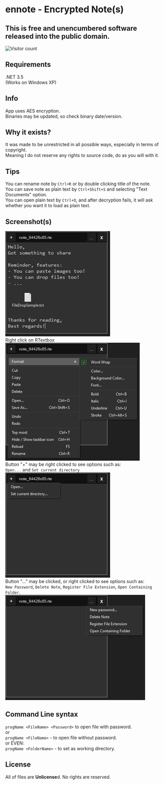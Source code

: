 # ennote - Encrypted Note(s)

## This is free and unencumbered software released into the public domain.
![Visitor count](https://shields-io-visitor-counter.herokuapp.com/badge?page=slowsient.ennote)

## Requirements
.NET 3.5<br>
(Works on Windows XP)<br>

## Info
App uses AES encryption.<br>
Binaries may be updated, so check binary date/version.<br>

## Why it exists?
It was made to be unrestricted in all possible ways, especially in terms of copyright.<br>
Meaning I do not reserve any rights to source code, do as you will with it.<br>

## Tips
You can rename note by `Ctrl+R` or by double clicking title of the note.<br>
You can save note as plain text by `Ctrl+Shift+S` and selecting "Text Documents" option.<br>
You can open plain text by `Ctrl+O`, and after decryption fails, it will ask whether you want it to load as plain text.<br>

## Screenshot(s)
<img alt="App screenshot" src="https://github.com/SlowsieNT/ennote/raw/main/etc/app.png"><br>
Right click on RTextbox<br>
<img alt="RTextbox context menu" src="https://github.com/SlowsieNT/ennote/raw/main/etc/rtCtx.png"><br>
Button "+" may be right clicked to see options such as:<br>
`Open...` and `Set current directory`<br>
<img alt="Plus button context menu screenshot" src="https://raw.githubusercontent.com/SlowsieNT/ennote/main/etc/plusCtx.png"><br>
Button "..." may be clicked, or right clicked to see options such as:<br>
`New Password`, `Delete Note`, `Register File Extension`, `Open Containing Folder`.<br>
<img alt="... button context menu screenshot" src="https://raw.githubusercontent.com/SlowsieNT/ennote/main/etc/tdotCtx.png"><br>

## Command Line syntax

`progName <FileName> <Password>` to open file with password.<br>
or<br>
`progName <FileName>` - to open file without password.<br>
or EVEN:<br>
`progName <FolderName>` - to set as working directory.<br>

## License
All of files are **Unlicense**d. No rights are reserved.
